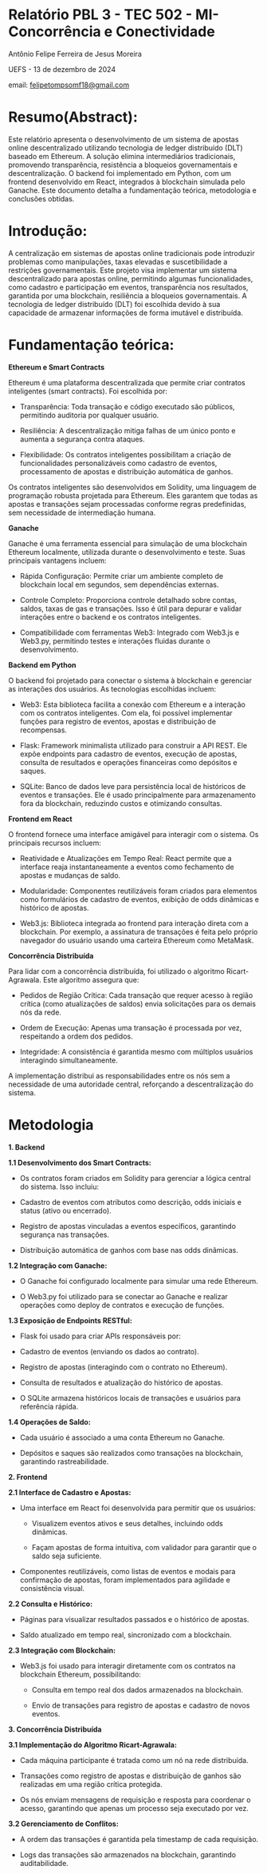 # Relatório PBL 3 - TEC 502 - MI-Concorrência e Conectividade
Antônio Felipe Ferreira de Jesus Moreira

UEFS - 13 de dezembro de 2024

email: felipetompsomf18@gmail.com
# Resumo(Abstract):
Este relatório apresenta o desenvolvimento de um sistema de apostas online descentralizado utilizando tecnologia de ledger distribuído (DLT) baseado em Ethereum. A solução elimina intermediários tradicionais, promovendo transparência, resistência a bloqueios governamentais e descentralização. O backend foi implementado em Python, com um frontend desenvolvido em React, integrados à blockchain simulada pelo Ganache. Este documento detalha a fundamentação teórica, metodologia e conclusões obtidas.
# Introdução:
A centralização em sistemas de apostas online tradicionais pode introduzir problemas como manipulações, taxas elevadas e suscetibilidade a restrições governamentais. Este projeto visa implementar um sistema descentralizado para apostas online, permitindo algumas funcionalidades, como cadastro e participação em eventos, transparência nos resultados, garantida por uma blockchain, resiliência a bloqueios governamentais. A tecnologia de ledger distribuído (DLT) foi escolhida devido à sua capacidade de armazenar informações de forma imutável e distribuída.
# Fundamentação teórica:
**Ethereum e Smart Contracts**

Ethereum é uma plataforma descentralizada que permite criar contratos inteligentes (smart contracts). Foi escolhida por:

- Transparência: Toda transação e código executado são públicos, permitindo auditoria por qualquer usuário.

- Resiliência: A descentralização mitiga falhas de um único ponto e aumenta a segurança contra ataques.

- Flexibilidade: Os contratos inteligentes possibilitam a criação de funcionalidades personalizáveis como cadastro de eventos, processamento de apostas e distribuição automática de ganhos.

Os contratos inteligentes são desenvolvidos em Solidity, uma linguagem de programação robusta projetada para Ethereum. Eles garantem que todas as apostas e transações sejam processadas conforme regras predefinidas, sem necessidade de intermediação humana.

**Ganache**

Ganache é uma ferramenta essencial para simulação de uma blockchain Ethereum localmente, utilizada durante o desenvolvimento e teste. Suas principais vantagens incluem:

- Rápida Configuração: Permite criar um ambiente completo de blockchain local em segundos, sem dependências externas.

- Controle Completo: Proporciona controle detalhado sobre contas, saldos, taxas de gas e transações. Isso é útil para depurar e validar interações entre o backend e os contratos inteligentes.

- Compatibilidade com ferramentas Web3: Integrado com Web3.js e Web3.py, permitindo testes e interações fluidas durante o desenvolvimento.

**Backend em Python**

O backend foi projetado para conectar o sistema à blockchain e gerenciar as interações dos usuários. As tecnologias escolhidas incluem:

- Web3: Esta biblioteca facilita a conexão com Ethereum e a interação com os contratos inteligentes. Com ela, foi possível implementar funções para registro de eventos, apostas e distribuição de recompensas.

- Flask: Framework minimalista utilizado para construir a API REST. Ele expõe endpoints para cadastro de eventos, execução de apostas, consulta de resultados e operações financeiras como depósitos e saques.

- SQLite: Banco de dados leve para persistência local de históricos de eventos e transações. Ele é usado principalmente para armazenamento fora da blockchain, reduzindo custos e otimizando consultas.

**Frontend em React**

O frontend fornece uma interface amigável para interagir com o sistema. Os principais recursos incluem:

- Reatividade e Atualizações em Tempo Real: React permite que a interface reaja instantaneamente a eventos como fechamento de apostas e mudanças de saldo.

- Modularidade: Componentes reutilizáveis foram criados para elementos como formulários de cadastro de eventos, exibição de odds dinâmicas e histórico de apostas.

- Web3.js: Biblioteca integrada ao frontend para interação direta com a blockchain. Por exemplo, a assinatura de transações é feita pelo próprio navegador do usuário usando uma carteira Ethereum como MetaMask.

**Concorrência Distribuída**

Para lidar com a concorrência distribuída, foi utilizado o algoritmo Ricart-Agrawala. Este algoritmo assegura que:

- Pedidos de Região Crítica: Cada transação que requer acesso à região crítica (como atualizações de saldos) envia solicitações para os demais nós da rede.

- Ordem de Execução: Apenas uma transação é processada por vez, respeitando a ordem dos pedidos.

- Integridade: A consistência é garantida mesmo com múltiplos usuários interagindo simultaneamente.

A implementação distribui as responsabilidades entre os nós sem a necessidade de uma autoridade central, reforçando a descentralização do sistema.
# Metodologia
**1. Backend**

**1.1 Desenvolvimento dos Smart Contracts:**

- Os contratos foram criados em Solidity para gerenciar a lógica central do sistema. Isso incluiu:

- Cadastro de eventos com atributos como descrição, odds iniciais e status (ativo ou encerrado).

- Registro de apostas vinculadas a eventos específicos, garantindo segurança nas transações.

- Distribuição automática de ganhos com base nas odds dinâmicas.

**1.2 Integração com Ganache:**

- O Ganache foi configurado localmente para simular uma rede Ethereum.

- O Web3.py foi utilizado para se conectar ao Ganache e realizar operações como deploy de contratos e execução de funções.

**1.3 Exposição de Endpoints RESTful:**

- Flask foi usado para criar APIs responsáveis por:

- Cadastro de eventos (enviando os dados ao contrato).

- Registro de apostas (interagindo com o contrato no Ethereum).

- Consulta de resultados e atualização do histórico de apostas.

- O SQLite armazena históricos locais de transações e usuários para referência rápida.

**1.4 Operações de Saldo:**

- Cada usuário é associado a uma conta Ethereum no Ganache.

- Depósitos e saques são realizados como transações na blockchain, garantindo rastreabilidade.

**2. Frontend**

**2.1 Interface de Cadastro e Apostas:**

- Uma interface em React foi desenvolvida para permitir que os usuários:

    - Visualizem eventos ativos e seus detalhes, incluindo odds dinâmicas.

    - Façam apostas de forma intuitiva, com validador para garantir que o saldo seja suficiente.

- Componentes reutilizáveis, como listas de eventos e modais para confirmação de apostas, foram implementados para agilidade e consistência visual.

**2.2 Consulta e Histórico:**

- Páginas para visualizar resultados passados e o histórico de apostas.

- Saldo atualizado em tempo real, sincronizado com a blockchain.

**2.3 Integração com Blockchain:**

- Web3.js foi usado para interagir diretamente com os contratos na blockchain Ethereum, possibilitando:

    - Consulta em tempo real dos dados armazenados na blockchain.

    - Envio de transações para registro de apostas e cadastro de novos eventos.

**3. Concorrência Distribuída**

**3.1 Implementação do Algoritmo Ricart-Agrawala:**

- Cada máquina participante é tratada como um nó na rede distribuída.

- Transações como registro de apostas e distribuição de ganhos são realizadas em uma região crítica protegida.

- Os nós enviam mensagens de requisição e resposta para coordenar o acesso, garantindo que apenas um processo seja executado por vez.

**3.2 Gerenciamento de Conflitos:**

- A ordem das transações é garantida pela timestamp de cada requisição.

- Logs das transações são armazenados na blockchain, garantindo auditabilidade.